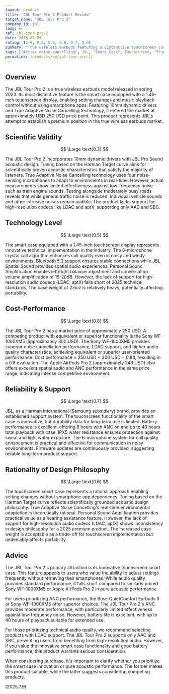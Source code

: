 ```yaml
---
layout: product
title: "JBL Tour Pro 2 Product Review"
target_name: "JBL Tour Pro 2"
company_id: jbl
lang: en
ref: jbl-tour-pro-2
date: 2025-07-09
rating: [2.9, 0.3, 0.5, 0.8, 0.7, 0.6]
summary: "True wireless earbuds featuring a distinctive touchscreen case. ANC performance is moderate and audio quality is standard, but differentiated by innovative case functionality."
tags: ["Active noise cancelling", JBL, "Smart Case", Touchscreen, "True wireless earbuds"]
permalink: /products/en/jbl-tour-pro-2/
---
```


## Overview

The JBL Tour Pro 2 is a true wireless earbuds model released in spring 2023. Its most distinctive feature is the smart case equipped with a 1.45-inch touchscreen display, enabling setting changes and music playback control without using smartphone apps. Featuring 10mm dynamic drivers and True Adaptive Noise Cancelling technology, it entered the market at approximately USD 250 USD price point. This product represents JBL's attempt to establish a premium position in the true wireless earbuds market.

## Scientific Validity

$$ \Large \text{0.3} $$

The JBL Tour Pro 2 incorporates 10mm dynamic drivers with JBL Pro Sound acoustic design. Tuning based on the Harman Target curve aims for scientifically proven acoustic characteristics that satisfy the majority of listeners. True Adaptive Noise Cancelling technology uses four noise-sensing microphones to adapt to environments in real-time. However, actual measurements show limited effectiveness against low-frequency noise such as train engine sounds. Testing alongside moderately busy roads reveals that while general traffic noise is reduced, individual vehicle sounds and other intrusive noises remain audible. The product lacks support for high-resolution codecs like LDAC and aptX, supporting only AAC and SBC.

## Technology Level

$$ \Large \text{0.5} $$

The smart case equipped with a 1.45-inch touchscreen display represents innovative technical implementation in the industry. The 6-microphone crystal call algorithm enhances call quality even in noisy and windy environments. Bluetooth 5.3 support ensures stable connections while JBL Spatial Sound provides spatial audio experiences. Personal Sound Amplification enables left/right balance adjustment and conversation volume amplification of 15-20dB. However, the lack of support for high-resolution audio codecs (LDAC, aptX) falls short of 2025 technical standards. The case weight of 2.6oz is relatively heavy, potentially affecting portability.

## Cost-Performance

$$ \Large \text{0.8} $$

The JBL Tour Pro 2 has a market price of approximately 250 USD. A competing product with equivalent or superior functionality is the Sony WF-1000XM5 (approximately 300 USD). The Sony WF-1000XM5 provides superior noise cancellation performance, LDAC support, and higher audio quality characteristics, achieving equivalent or superior user-oriented performance. Cost performance = 250 USD ÷ 300 USD = 0.84, resulting in a 0.8 evaluation. The Apple AirPods Pro 2 (approximately 249 USD) also offers excellent spatial audio and ANC performance in the same price range, indicating intense competitive environment.

## Reliability & Support

$$ \Large \text{0.7} $$

JBL, as a Harman International (Samsung subsidiary) brand, provides an established support system. The touchscreen functionality of the smart case is innovative, but durability data for long-term use is limited. Battery performance is excellent, offering 8 hours with ANC on and up to 40 hours total playback with case. IPX5 water resistance ensures protection against sweat and light water exposure. The 6-microphone system for call quality enhancement is practical and effective for communication in noisy environments. Firmware updates are continuously provided, suggesting reliable long-term product support.

## Rationality of Design Philosophy

$$ \Large \text{0.6} $$

The touchscreen smart case represents a rational approach enabling setting changes without smartphone app dependency. Tuning based on the Harman Target curve reflects scientifically grounded acoustic design philosophy. True Adaptive Noise Cancelling's real-time environmental adaptation is theoretically rational. Personal Sound Amplification provides practical value as a hearing assistance feature. However, the lack of support for high-resolution audio codecs (LDAC, aptX) shows inconsistency in design philosophy for a 2025 premium product. The increased case weight is acceptable as a trade-off for touchscreen implementation but undeniably affects portability.

## Advice

The JBL Tour Pro 2's primary attraction is its innovative touchscreen smart case. This feature appeals to users who value the ability to adjust settings frequently without retrieving their smartphones. While audio quality provides standard performance, it falls short compared to similarly priced Sony WF-1000XM5 or Apple AirPods Pro 2 in pure acoustic performance.

For users prioritizing ANC performance, the Bose QuietComfort Earbuds II or Sony WF-1000XM5 offer superior choices. The JBL Tour Pro 2's ANC provides moderate performance, with particularly limited effectiveness against low-frequency noise. However, battery life is excellent, with up to 40 hours of playback suitable for extended use.

For those prioritizing technical audio quality, we recommend selecting products with LDAC support. The JBL Tour Pro 2 supports only AAC and SBC, preventing users from benefiting from high-resolution audio. However, if you value the innovative smart case functionality and good battery performance, this product warrants serious consideration.

When considering purchase, it's important to clarify whether you prioritize the smart case innovation or pure acoustic performance. The former makes this product suitable, while the latter suggests considering competing products.

(2025.7.9)